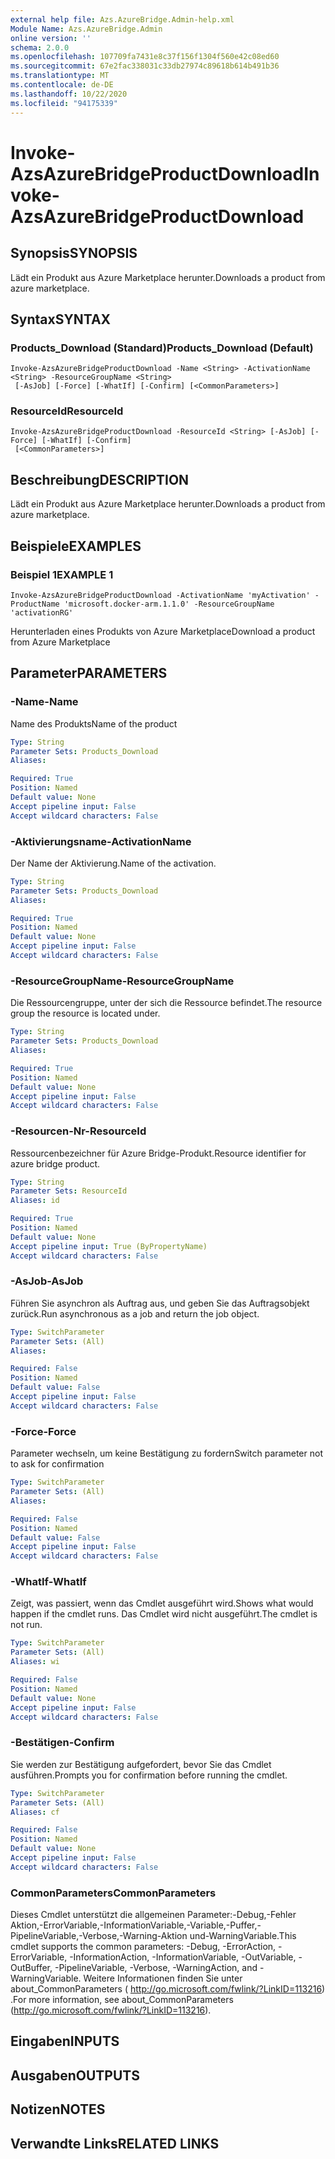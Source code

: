 ```yaml
---
external help file: Azs.AzureBridge.Admin-help.xml
Module Name: Azs.AzureBridge.Admin
online version: ''
schema: 2.0.0
ms.openlocfilehash: 107709fa7431e8c37f156f1304f560e42c08ed60
ms.sourcegitcommit: 67e2fac338031c33db27974c89618b614b491b36
ms.translationtype: MT
ms.contentlocale: de-DE
ms.lasthandoff: 10/22/2020
ms.locfileid: "94175339"
---
```

# <span data-ttu-id="29c91-101">Invoke-AzsAzureBridgeProductDownload</span><span class="sxs-lookup"><span data-stu-id="29c91-101">Invoke-AzsAzureBridgeProductDownload</span></span>

## <span data-ttu-id="29c91-102">Synopsis</span><span class="sxs-lookup"><span data-stu-id="29c91-102">SYNOPSIS</span></span>
<span data-ttu-id="29c91-103">Lädt ein Produkt aus Azure Marketplace herunter.</span><span class="sxs-lookup"><span data-stu-id="29c91-103">Downloads a product from azure marketplace.</span></span>

## <span data-ttu-id="29c91-104">Syntax</span><span class="sxs-lookup"><span data-stu-id="29c91-104">SYNTAX</span></span>

### <span data-ttu-id="29c91-105">Products_Download (Standard)</span><span class="sxs-lookup"><span data-stu-id="29c91-105">Products_Download (Default)</span></span>
```
Invoke-AzsAzureBridgeProductDownload -Name <String> -ActivationName <String> -ResourceGroupName <String>
 [-AsJob] [-Force] [-WhatIf] [-Confirm] [<CommonParameters>]
```

### <span data-ttu-id="29c91-106">ResourceId</span><span class="sxs-lookup"><span data-stu-id="29c91-106">ResourceId</span></span>
```
Invoke-AzsAzureBridgeProductDownload -ResourceId <String> [-AsJob] [-Force] [-WhatIf] [-Confirm]
 [<CommonParameters>]
```

## <span data-ttu-id="29c91-107">Beschreibung</span><span class="sxs-lookup"><span data-stu-id="29c91-107">DESCRIPTION</span></span>
<span data-ttu-id="29c91-108">Lädt ein Produkt aus Azure Marketplace herunter.</span><span class="sxs-lookup"><span data-stu-id="29c91-108">Downloads a product from azure marketplace.</span></span>

## <span data-ttu-id="29c91-109">Beispiele</span><span class="sxs-lookup"><span data-stu-id="29c91-109">EXAMPLES</span></span>

### <span data-ttu-id="29c91-110">Beispiel 1</span><span class="sxs-lookup"><span data-stu-id="29c91-110">EXAMPLE 1</span></span>
```
Invoke-AzsAzureBridgeProductDownload -ActivationName 'myActivation' -ProductName 'microsoft.docker-arm.1.1.0' -ResourceGroupName 'activationRG'
```

<span data-ttu-id="29c91-111">Herunterladen eines Produkts von Azure Marketplace</span><span class="sxs-lookup"><span data-stu-id="29c91-111">Download a product from Azure Marketplace</span></span>

## <span data-ttu-id="29c91-112">Parameter</span><span class="sxs-lookup"><span data-stu-id="29c91-112">PARAMETERS</span></span>

### <span data-ttu-id="29c91-113">-Name</span><span class="sxs-lookup"><span data-stu-id="29c91-113">-Name</span></span>
<span data-ttu-id="29c91-114">Name des Produkts</span><span class="sxs-lookup"><span data-stu-id="29c91-114">Name of the product</span></span>

```yaml
Type: String
Parameter Sets: Products_Download
Aliases:

Required: True
Position: Named
Default value: None
Accept pipeline input: False
Accept wildcard characters: False
```

### <span data-ttu-id="29c91-115">-Aktivierungsname</span><span class="sxs-lookup"><span data-stu-id="29c91-115">-ActivationName</span></span>
<span data-ttu-id="29c91-116">Der Name der Aktivierung.</span><span class="sxs-lookup"><span data-stu-id="29c91-116">Name of the activation.</span></span>

```yaml
Type: String
Parameter Sets: Products_Download
Aliases:

Required: True
Position: Named
Default value: None
Accept pipeline input: False
Accept wildcard characters: False
```

### <span data-ttu-id="29c91-117">-ResourceGroupName</span><span class="sxs-lookup"><span data-stu-id="29c91-117">-ResourceGroupName</span></span>
<span data-ttu-id="29c91-118">Die Ressourcengruppe, unter der sich die Ressource befindet.</span><span class="sxs-lookup"><span data-stu-id="29c91-118">The resource group the resource is located under.</span></span>

```yaml
Type: String
Parameter Sets: Products_Download
Aliases:

Required: True
Position: Named
Default value: None
Accept pipeline input: False
Accept wildcard characters: False
```

### <span data-ttu-id="29c91-119">-Resourcen-Nr</span><span class="sxs-lookup"><span data-stu-id="29c91-119">-ResourceId</span></span>
<span data-ttu-id="29c91-120">Ressourcenbezeichner für Azure Bridge-Produkt.</span><span class="sxs-lookup"><span data-stu-id="29c91-120">Resource identifier for azure bridge product.</span></span>

```yaml
Type: String
Parameter Sets: ResourceId
Aliases: id

Required: True
Position: Named
Default value: None
Accept pipeline input: True (ByPropertyName)
Accept wildcard characters: False
```

### <span data-ttu-id="29c91-121">-AsJob</span><span class="sxs-lookup"><span data-stu-id="29c91-121">-AsJob</span></span>
<span data-ttu-id="29c91-122">Führen Sie asynchron als Auftrag aus, und geben Sie das Auftragsobjekt zurück.</span><span class="sxs-lookup"><span data-stu-id="29c91-122">Run asynchronous as a job and return the job object.</span></span>


```yaml
Type: SwitchParameter
Parameter Sets: (All)
Aliases:

Required: False
Position: Named
Default value: False
Accept pipeline input: False
Accept wildcard characters: False
```

### <span data-ttu-id="29c91-123">-Force</span><span class="sxs-lookup"><span data-stu-id="29c91-123">-Force</span></span>
<span data-ttu-id="29c91-124">Parameter wechseln, um keine Bestätigung zu fordern</span><span class="sxs-lookup"><span data-stu-id="29c91-124">Switch parameter not to ask for confirmation</span></span>

```yaml
Type: SwitchParameter
Parameter Sets: (All)
Aliases:

Required: False
Position: Named
Default value: False
Accept pipeline input: False
Accept wildcard characters: False
```

### <span data-ttu-id="29c91-125">-WhatIf</span><span class="sxs-lookup"><span data-stu-id="29c91-125">-WhatIf</span></span>
<span data-ttu-id="29c91-126">Zeigt, was passiert, wenn das Cmdlet ausgeführt wird.</span><span class="sxs-lookup"><span data-stu-id="29c91-126">Shows what would happen if the cmdlet runs.</span></span>
<span data-ttu-id="29c91-127">Das Cmdlet wird nicht ausgeführt.</span><span class="sxs-lookup"><span data-stu-id="29c91-127">The cmdlet is not run.</span></span>

```yaml
Type: SwitchParameter
Parameter Sets: (All)
Aliases: wi

Required: False
Position: Named
Default value: None
Accept pipeline input: False
Accept wildcard characters: False
```

### <span data-ttu-id="29c91-128">-Bestätigen</span><span class="sxs-lookup"><span data-stu-id="29c91-128">-Confirm</span></span>
<span data-ttu-id="29c91-129">Sie werden zur Bestätigung aufgefordert, bevor Sie das Cmdlet ausführen.</span><span class="sxs-lookup"><span data-stu-id="29c91-129">Prompts you for confirmation before running the cmdlet.</span></span>

```yaml
Type: SwitchParameter
Parameter Sets: (All)
Aliases: cf

Required: False
Position: Named
Default value: None
Accept pipeline input: False
Accept wildcard characters: False
```

### <span data-ttu-id="29c91-130">CommonParameters</span><span class="sxs-lookup"><span data-stu-id="29c91-130">CommonParameters</span></span>
<span data-ttu-id="29c91-131">Dieses Cmdlet unterstützt die allgemeinen Parameter:-Debug,-Fehler Aktion,-ErrorVariable,-InformationVariable,-Variable,-Puffer,-PipelineVariable,-Verbose,-Warning-Aktion und-WarningVariable.</span><span class="sxs-lookup"><span data-stu-id="29c91-131">This cmdlet supports the common parameters: -Debug, -ErrorAction, -ErrorVariable, -InformationAction, -InformationVariable, -OutVariable, -OutBuffer, -PipelineVariable, -Verbose, -WarningAction, and -WarningVariable.</span></span> <span data-ttu-id="29c91-132">Weitere Informationen finden Sie unter about_CommonParameters ( http://go.microsoft.com/fwlink/?LinkID=113216) .</span><span class="sxs-lookup"><span data-stu-id="29c91-132">For more information, see about_CommonParameters (http://go.microsoft.com/fwlink/?LinkID=113216).</span></span>

## <span data-ttu-id="29c91-133">Eingaben</span><span class="sxs-lookup"><span data-stu-id="29c91-133">INPUTS</span></span>

## <span data-ttu-id="29c91-134">Ausgaben</span><span class="sxs-lookup"><span data-stu-id="29c91-134">OUTPUTS</span></span>

## <span data-ttu-id="29c91-135">Notizen</span><span class="sxs-lookup"><span data-stu-id="29c91-135">NOTES</span></span>

## <span data-ttu-id="29c91-136">Verwandte Links</span><span class="sxs-lookup"><span data-stu-id="29c91-136">RELATED LINKS</span></span>
